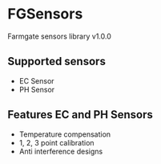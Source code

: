 # FGSensors
Farmgate sensors library v1.0.0

## Supported sensors
* EC Sensor
* PH Sensor

## Features EC and PH Sensors
* Temperature compensation
* 1, 2, 3 point calibration
* Anti interference designs

